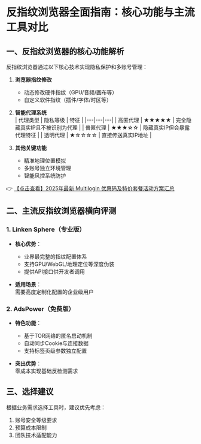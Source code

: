 # 反指纹浏览器全面指南：核心功能与主流工具对比

## 一、反指纹浏览器的核心功能解析

反指纹浏览器通过以下核心技术实现隐私保护和多账号管理：

1. **浏览器指纹修改**  
   - 动态修改硬件指纹（GPU/音频/画布等）
   - 自定义软件指纹（插件/字体/时区等）

2. **智能代理系统**  
   | 代理类型 | 隐私等级 | 特征 |
   |---|---|---|
   | 高匿代理 | ★★★★★ | 完全隐藏真实IP且不被识别为代理 |
   | 普匿代理 | ★★★☆☆ | 隐藏真实IP但会暴露代理特征 |
   | 透明代理 | ★☆☆☆☆ | 直接传送真实IP地址 |

3. **其他关键功能**  
   - 精准地理位置模拟
   - 多账号独立环境管理
   - 智能风控系统防护

👉 [【点击查看】2025年最新 Multilogin 优惠码及特价套餐活动方案汇总](https://bit.ly/multIlogin)

## 二、主流反指纹浏览器横向评测

### 1. Linken Sphere（专业版）
- **核心优势**：  
  - 业界最完整的指纹配置体系
  - 支持GPU/WebGL/地理定位等深度伪装
  - 提供API接口供开发者调用

- **适用场景**：  
  需要高度定制化配置的企业级用户

### 2. AdsPower（免费版）
- **特色功能**：  
  - 基于TOR网络的匿名启动机制
  - 自动同步Cookie与连接数据
  - 支持标签页级参数独立配置

- **突出优势**：  
  零成本实现基础反检测需求

## 三、选择建议
根据业务需求选择工具时，建议优先考虑：
1. 账号安全等级要求
2. 预算成本限制
3. 团队技术适配能力